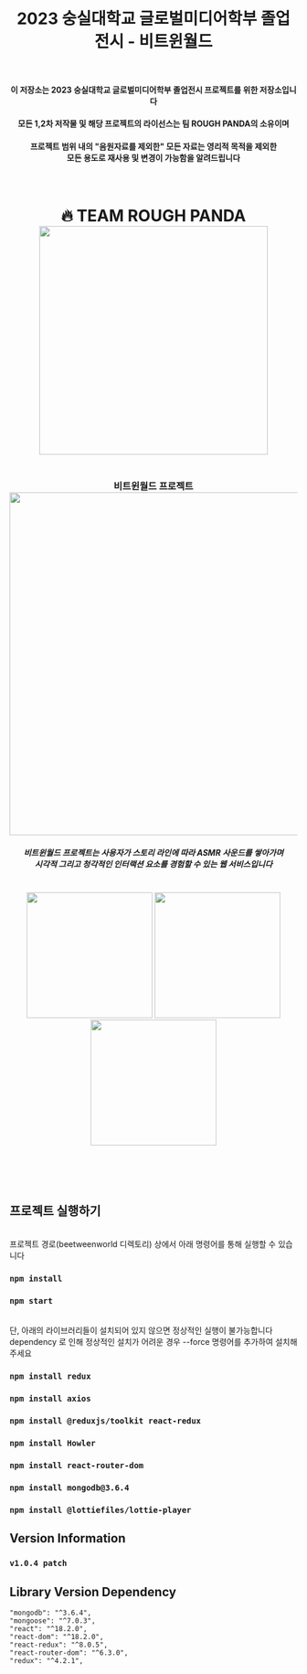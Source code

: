 <div align="center">
  <h1>2023 숭실대학교 글로벌미디어학부 졸업전시 - 비트윈월드</h1>
  <br/>
  <h4>이 저장소는 2023 숭실대학교 글로벌미디어학부 졸업전시 프로젝트를 위한 저장소입니다</h4>
  <h4>모든 1,2차 저작물 및 해당 프로젝트의 라이선스는 팀 ROUGH PANDA의 소유이며</h4>
  <h4>프로젝트 범위 내의 "음원자료를 제외한" 모든 자료는 영리적 목적을 제외한<br/>모든 용도로 재사용 및 변경이 가능함을 알려드립니다</h4>
</div>
<br/>
  <h1 align="center">
    🔥 TEAM ROUGH PANDA <br/>
    <img width="400px" src="https://user-images.githubusercontent.com/109796814/225484442-a39ef59b-1097-494e-802e-0ccea6119280.png"/> <br/>
  </h1>




 <h3 align="center">
  <br/>
  비트윈월드 프로젝트
  <br/>
  <img width="600px" src="https://user-images.githubusercontent.com/109796814/225483015-7c1ef2c7-54aa-40d9-addd-7c127d9ebfff.png"/>
  <h5 align="center">비트윈월드 프로젝트는 사용자가 스토리 라인에 따라 ASMR 사운드를 쌓아가며
  <br/> 
  시각적 그리고 청각적인 인터랙션 요소를 경험할 수 있는 웹 서비스입니다
  </h5>
</h3>
  <br/>
  <div align="center">
  <span>
  <img width="220px" src="https://github.com/tennto/BETWEEN-WORLD/assets/109796814/ae9c4dcf-059a-489d-82f2-cad70570ee1f"/>
    <img width="220px" src="https://github.com/tennto/BETWEEN-WORLD/assets/109796814/85f75186-5985-4867-83e2-0e38d36f6a9f"/>
      <img width="220px" src="https://github.com/tennto/BETWEEN-WORLD/assets/109796814/e19d731e-12fe-4002-817f-b02b4d128040"/>
</span>
  </div>




  <br/>
    <br/>
      <br/>
        <br/>

## 프로젝트 실행하기
<br/>
프로젝트 경로(beetweenworld 디렉토리) 상에서 아래 명령어를 통해 실행할 수 있습니다

### `npm install`
### `npm start`
<br/>
단, 아래의 라이브러리들이 설치되어 있지 않으면 정상적인 실행이 불가능합니다
dependency 로 인해 정상적인 설치가 어려운 경우 --force 명령어를 추가하여 설치해주세요

### `npm install redux`
### `npm install axios`
### `npm install @reduxjs/toolkit react-redux`
### `npm install Howler`
### `npm install react-router-dom`
### `npm install mongodb@3.6.4`
### `npm install @lottiefiles/lottie-player`

## Version Information
### `v1.0.4 patch`

## Library Version Dependency
    "mongodb": "^3.6.4",
    "mongoose": "^7.0.3",
    "react": "^18.2.0",
    "react-dom": "^18.2.0",
    "react-redux": "^8.0.5",
    "react-router-dom": "^6.3.0",
    "redux": "^4.2.1",
